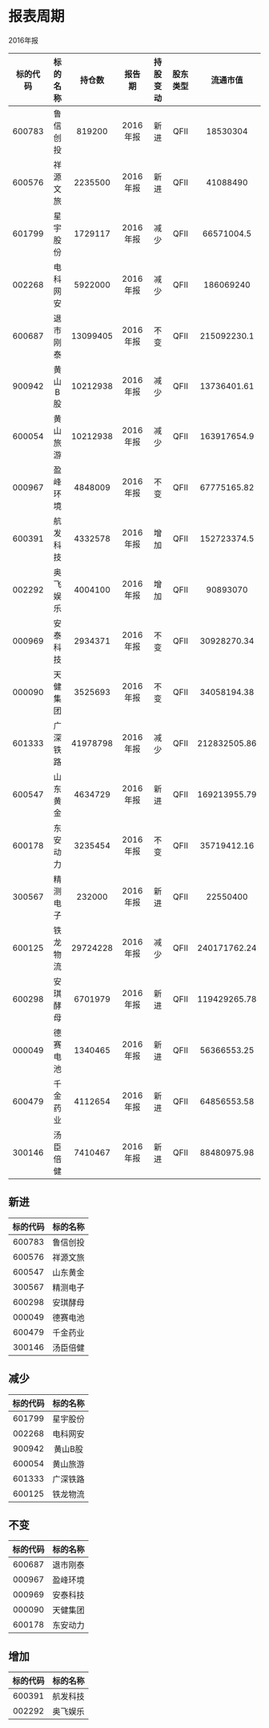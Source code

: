 # 报表周期 

2016年报

| 标的代码 | 标的名称 | 持仓数 | 报告期 | 持股变动 | 股东类型 | 流通市值 |
|:--:|:--:|:--:|:--:|:--:|:--:|:--:|
|600783|鲁信创投|819200|2016年报|新进|QFII|18530304|
|600576|祥源文旅|2235500|2016年报|新进|QFII|41088490|
|601799|星宇股份|1729117|2016年报|减少|QFII|66571004.5|
|002268|电科网安|5922000|2016年报|减少|QFII|186069240|
|600687|退市刚泰|13099405|2016年报|不变|QFII|215092230.1|
|900942|黄山B股|10212938|2016年报|减少|QFII|13736401.61|
|600054|黄山旅游|10212938|2016年报|减少|QFII|163917654.9|
|000967|盈峰环境|4848009|2016年报|不变|QFII|67775165.82|
|600391|航发科技|4332578|2016年报|增加|QFII|152723374.5|
|002292|奥飞娱乐|4004100|2016年报|增加|QFII|90893070|
|000969|安泰科技|2934371|2016年报|不变|QFII|30928270.34|
|000090|天健集团|3525693|2016年报|不变|QFII|34058194.38|
|601333|广深铁路|41978798|2016年报|减少|QFII|212832505.86|
|600547|山东黄金|4634729|2016年报|新进|QFII|169213955.79|
|600178|东安动力|3235454|2016年报|不变|QFII|35719412.16|
|300567|精测电子|232000|2016年报|新进|QFII|22550400|
|600125|铁龙物流|29724228|2016年报|减少|QFII|240171762.24|
|600298|安琪酵母|6701979|2016年报|新进|QFII|119429265.78|
|000049|德赛电池|1340465|2016年报|新进|QFII|56366553.25|
|600479|千金药业|4112654|2016年报|新进|QFII|64856553.58|
|300146|汤臣倍健|7410467|2016年报|新进|QFII|88480975.98|


## 新进 

| 标的代码 | 标的名称 |
|:--:|:--:|
|600783|鲁信创投|
|600576|祥源文旅|
|600547|山东黄金|
|300567|精测电子|
|600298|安琪酵母|
|000049|德赛电池|
|600479|千金药业|
|300146|汤臣倍健|


## 减少 

| 标的代码 | 标的名称 |
|:--:|:--:|
|601799|星宇股份|
|002268|电科网安|
|900942|黄山B股|
|600054|黄山旅游|
|601333|广深铁路|
|600125|铁龙物流|


## 不变 

| 标的代码 | 标的名称 |
|:--:|:--:|
|600687|退市刚泰|
|000967|盈峰环境|
|000969|安泰科技|
|000090|天健集团|
|600178|东安动力|


## 增加 

| 标的代码 | 标的名称 |
|:--:|:--:|
|600391|航发科技|
|002292|奥飞娱乐|

